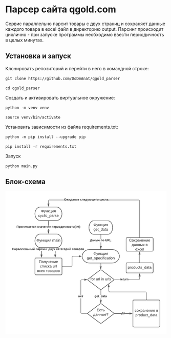 # Парсер сайта qgold.com

Сервис параллельно парсит товары с двух страниц и сохраняет данные каждого
товара в excel файл в директорию output. Парсинг происходит циклично - при запуске
программы необходимо ввести периодичность в целых минутах.

## Установка и запуск


Клонировать репозиторий и перейти в него в командной строке:

```
git clone https://github.com/DoDmAnat/qgold_parser
```

```
cd qgold_parser
```

Cоздать и активировать виртуальное окружение:

```
python -m venv venv
```

```
source venv/bin/activate
```

Установить зависимости из файла requirements.txt:

```
python -m pip install --upgrade pip
```

```
pip install -r requirements.txt
```

Запуск
```
python main.py
```

## Блок-схема
![](media/Блок-схема.png)